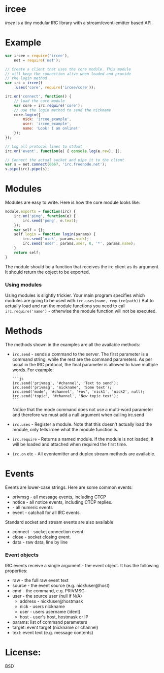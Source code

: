 # ircee 

_ircee_ is a tiny modular IRC library with a stream/event-emitter based API.

# Example

```js
var ircee = require('ircee'),
    net = require('net');

// Create a client that uses the core module. This module
// will keep the connection alive when loaded and provide 
// the login method.
var irc = ircee()
    .uses('core', require('ircee/core'));

irc.on('connect', function() {
    // load the core module
    var core = irc.require('core');
    // use the login method to send the nickname
    core.login({
        nick: 'ircee_example',
        user: 'ircee_example',
        name: 'Look! I am online!'
    });
});

// Log all protocol lines to stdout
irc.on('event', function(e) { console.log(e.raw); });

// Connect the actual socket and pipe it to the client
var s = net.connect(6667, 'irc.freenode.net');
s.pipe(irc).pipe(s);
```

# Modules

Modules are easy to write. Here is how
the core module looks like:

```js
module.exports = function(irc) {
    irc.on('ping', function(e) {
        irc.send('pong', e.text);
    });
    var self = {};
    self.login = function login(params) {
        irc.send('nick', params.nick);
        irc.send('user', params.user, 0, '*', params.name);
    }
    return self;
}
```

The module should be a function that receives the irc client
as its argument. It should return the object to be exported.

### Using modules

Using modules is slightly trickier. Your main program specifies
which modules are going to be used with `irc.uses(name, require(path))` 
But to actually load and run the module functions you need to call 
`irc.require('name')` - otherwise the module function will not be executed.

# Methods

The methods shown in the examples are all the available methods:

* `irc.send` - sends a command to the server. The first parameter is a
  command string, while the rest are the command parameters. As per usual
  in the IRC protocol, the final parameter is allowed to have multiple words. 
  For example:

      ```js
      irc.send('privmsg', '#channel', 'Text to send');
      irc.send('privmsg', 'nickname', 'Some text');
      irc.send('mode', '#channel', '+ov', 'nick1', 'nick2', null);
      irc.send('topic', '#channel', 'New topic text');
      ```

  Notice that the mode command does not use a multi-word parameter and therefore
  we must add a null argument when calling irc.send

* `irc.uses` - Register a module. Note that this doesn't actually load the 
  module, only tells ircee what the module function is.

* `irc.require` - Returns a named module. If the module is not loaded,
  it will be loaded and attached when required the first time.

* `irc.on` etc - All eventemitter and duplex stream methods are available.

# Events

Events are lower-case strings. Here are some common events:

* privmsg - all message events, including CTCP
* notice  - all notice events, including CTCP replies.
* <number> - all numeric events
* event - catchall for all IRC events.

Standard socket and stream events are also available
* connect - socket connection event
* close - socket closing event.
* data - raw data, line by line


### Event objects

IRC events receive a single argument - the event object. It has the following
properties:

* raw - the full raw event text
* source - the event source (e.g. nick!user@host)
* cmd - the command, e.g. PRIVMSG
* user - the source user (null if N/A)
  * address - nick!user@hostmask
  * nick - users nickname 
  * user - users username (ident)
  * host - user's host, hostmask or IP
* params: list of command parameters
* target: event target (nickname or channel)
* text: event text (e.g. message contents)

# License: 

BSD

